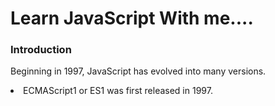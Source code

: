 

# Learn JavaScript With me....

<h3>Introduction</h3>
<p>Beginning in 1997, JavaScript has evolved into many versions.</p>
<li>
    <a>ECMAScript1 or ES1 was first released in 1997.</a>
</li>